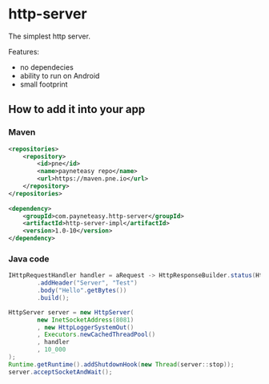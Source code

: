 # http-server

The simplest http server.

Features:
* no dependecies
* ability to run on Android
* small footprint

## How to add it into your app

### Maven


```xml
<repositories>
    <repository>
        <id>pne</id>
        <name>payneteasy repo</name>
        <url>https://maven.pne.io</url>
    </repository>
</repositories>
  
<dependency>
    <groupId>com.payneteasy.http-server</groupId>
    <artifactId>http-server-impl</artifactId>
    <version>1.0-10</version>
</dependency>
```

### Java code

```java
IHttpRequestHandler handler = aRequest -> HttpResponseBuilder.status(HttpResponseStatusLine.OK)
        .addHeader("Server", "Test")
        .body("Hello".getBytes())
        .build();

HttpServer server = new HttpServer(
        new InetSocketAddress(8081)
        , new HttpLoggerSystemOut()
        , Executors.newCachedThreadPool()
        , handler
        , 10_000
);
Runtime.getRuntime().addShutdownHook(new Thread(server::stop));
server.acceptSocketAndWait();
```

